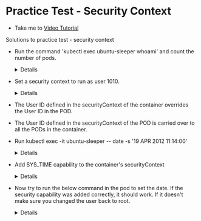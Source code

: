# Practice Test - Security Context
  - Take me to [Video Tutorial](https://kodekloud.com/courses/539883/lectures/9816674)
  
Solutions to practice test - security context
- Run the command 'kubectl exec ubuntu-sleeper whoami' and count the number of pods.

  <details>
  
  ```
  $ kubectl exec ubuntu-sleeper whoami
  ```
  
  </details>
  
- Set a security context to run as user 1010.

  <details>
  
  ```
  $ kubectl get pods ubuntu-sleeper -o yaml > ubuntu.yaml
  $ kubectl delete pod ubuntu-sleeper
  $ vi ubuntu.yaml ( add securityContext Section)
    securityContext:
      runAsUser: 1010
  $ kubectl create -f ubuntu.yaml
  ```
  
  </details>
  
- The User ID defined in the securityContext of the container overrides the User ID in the POD.
 
- The User ID defined in the securityContext of the POD is carried over to all the PODs in the container.

- Run kubectl exec -it ubuntu-sleeper -- date -s '19 APR 2012 11:14:00'
  
  <details>
  
  ```
  $ kubectl exec -it ubuntu-sleeper -- date -s '19 APR 2012 11:14:00'
  ```
  
  </details>
  
- Add SYS_TIME capability to the container's securityContext
  
  <details>
  
  ```
  $ kubectl get pods ubuntu-sleeper -o yaml > ubuntu.yaml
  $ kubectl delete pod ubuntu-sleeper
  $ vi ubuntu.yaml
  
  Under container section add the below
  
  securityContext:
      capabilities:
        add: ["SYS_TIME"]
        
  $ kubectl create -f ubuntu.yaml
  ```
  
  </details>
  
 - Now try to run the below command in the pod to set the date. If the security capability was added correctly, it should work. If it doesn't make sure you changed the user back to root.
  
   <details>
  
   ```
   $ kubectl exec -it ubuntu-sleeper -- date -s '19 APR 2012 11:14:00'
   ```
  
   </details>
   
